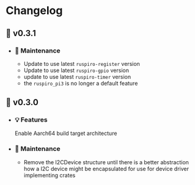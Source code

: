 # Changelog
## :carrot: v0.3.1
  - ### :wrench: Maintenance
    - Update to use latest ``ruspiro-register`` version
    - Update to use latest ``ruspiro-gpio`` version
    - update to use latest ``ruspiro-timer`` version
    - the ``ruspiro_pi3`` is no longer a default feature
  
## :carrot: v0.3.0
  - ### :bulb: Features
    Enable Aarch64 build target architecture
  - ### :wrench: Maintenance
    - Remove the I2CDevice structure until there is a better abstraction how a I2C device might be
    encapsulated for use for device driver implementing crates
